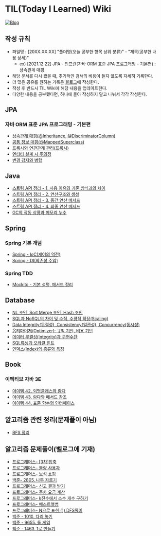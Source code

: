 # TIL(Today I Learned) Wiki

<p dir="auto"><a href="https://velog.io/@fantastik" rel="nofollow"><img src="https://img.shields.io/badge/Blog-velog.io%2F%40fantastik-green" alt="Blog" data-canonical-src="https://img.shields.io/badge/Blog-velog.io/@fantastik-green.svg" style="max-width: 100%;"></a></p>

## 작성 규칙

- 파일명 : [20XX.XX.XX] "폴더명(오늘 공부한 항목 상위 분류)" - "제목(공부한 내용 상세)"
  - ex) [2021.12.22] JPA - 인프런(자바 ORM 표준 JPA 프로그래밍 - 기본편) : 상속관계 매핑
- 해당 문서를 다시 봤을 때, 추가적인 검색의 비용이 들지 않도록 자세히 기록한다.
- 더 많은 공유를 원하는 기록은 [블로그](https://velog.io/@fantastik)에 작성한다.
- 작성 후 반드시 TIL Wiki에 해당 내용을 업데이트한다.
- 다양한 내용을 공부했다면, 하나에 몰아 작성하지 말고 나눠서 각각 작성한다.

## JPA
### 자바 ORM 표준 JPA 프로그래밍 - 기본편
- [상속관계 매핑(@Inheritance, @DiscriminatorColumn)](https://github.com/isemang/TIL/blob/main/JPA/%5B2021.12.25%5D%20JPA%20-%20%EA%B3%A0%EA%B8%89%20%EB%A7%A4%ED%95%91(%EC%83%81%EC%86%8D%EA%B4%80%EA%B3%84%20%EB%A7%A4%ED%95%91).md)
- [공통 정보 매핑(@MappedSuperclass)](https://github.com/isemang/TIL/blob/main/JPA/%5B2021.12.26%5D%20JPA%20-%20%EA%B3%A0%EA%B8%89%20%EB%A7%A4%ED%95%91(%40MappedSuperClass).md)
- [프록시와 연관관계 관리(프록시)](https://github.com/isemang/TIL/blob/main/JPA/%5B2021.12.29%5D%20JPA%20-%20%ED%94%84%EB%A1%9D%EC%8B%9C%EC%99%80%20%EC%97%B0%EA%B4%80%EA%B4%80%EA%B3%84%20%EA%B4%80%EB%A6%AC(%ED%94%84%EB%A1%9D%EC%8B%9C).md)
- [엔티티 설계 시 주의점](https://github.com/isemang/TIL/blob/main/JPA/%5B2022.01.31%5D%20JPA%20-%20%EC%97%94%ED%8B%B0%ED%8B%B0%20%EC%84%A4%EA%B3%84%20%EC%8B%9C%20%EC%A3%BC%EC%9D%98%EC%A0%90.md)
- [변경 감지와 병합](https://github.com/isemang/TIL/blob/main/JPA/%5B2022.02.07%5D%20JPA%20-%20%EB%B3%80%EA%B2%BD%20%EA%B0%90%EC%A7%80%EC%99%80%20%EB%B3%91%ED%95%A9.md)

## Java
- [스트림 API 정리 - 1. 사용 이유와 기존 방식과의 차이](https://github.com/isemang/TIL/blob/main/Java/%5B2022.01.01%5D%20Learning%20JAVA%20-%20%EC%8A%A4%ED%8A%B8%EB%A6%BC:%201.%20%EC%82%AC%EC%9A%A9%20%EC%9D%B4%EC%9C%A0,%20%EA%B8%B0%EC%A1%B4%20%EB%B0%A9%EC%8B%9D%EA%B3%BC%EC%9D%98%20%EC%B0%A8%EC%9D%B4.md)
- [스트림 API 정리 - 2. 연산구조와 생성](https://github.com/isemang/TIL/blob/main/Java/%5B2022.01.02%5D%20Learning%20JAVA%20-%20%EC%8A%A4%ED%8A%B8%EB%A6%BC:%202.%20%EC%97%B0%EC%82%B0%20%EA%B5%AC%EC%A1%B0%EC%99%80%20%EC%83%9D%EC%84%B1.md)
- [스트림 API 정리 - 3. 중간 연산 메서드](https://github.com/isemang/TIL/blob/main/Java/%5B2022.01.03%5D%20Learning%20JAVA%20-%20%EC%8A%A4%ED%8A%B8%EB%A6%BC:%203.%20%EC%A4%91%EA%B0%84%20%EC%97%B0%EC%82%B0%20%EB%A9%94%EC%84%9C%EB%93%9C.md)
- [스트림 API 정리 - 4. 최종 연산 메서드](https://github.com/isemang/TIL/blob/main/Java/%5B2022.01.04%5D%20Learning%20JAVA%20-%20%EC%8A%A4%ED%8A%B8%EB%A6%BC:%204.%20%EC%B5%9C%EC%A2%85%20%EC%97%B0%EC%82%B0%20%EB%A9%94%EC%84%9C%EB%93%9C.md)
- [GC의 작동 상황과 메모리 누수](https://github.com/isemang/TIL/blob/main/Java/%5B2022.01.15%5D%20Learning%20JAVA%20-%20GC%EC%9D%98%20%EC%9E%91%EB%8F%99%20%EC%83%81%ED%99%A9%EA%B3%BC%20%EB%A9%94%EB%AA%A8%EB%A6%AC%20%EB%88%84%EC%88%98.md)

## Spring
### Spring 기본 개념
- [Spring - IoC(제어의 역전)](https://github.com/isemang/TIL/blob/main/Spring/%5B2022.02.08%5D%20Spring%20-%20IoC(%EC%A0%9C%EC%96%B4%EC%9D%98%20%EC%97%AD%EC%A0%84).md)
- [Spring - DI(의존성 주입)](https://github.com/isemang/TIL/blob/main/Spring/%5B2022.02.10%5D%20Spring%20-%20DI(%EC%9D%98%EC%A1%B4%EC%84%B1%20%EC%A3%BC%EC%9E%85).md)

### Spring TDD
- [Mockito - 기본 설명, 메서드 정리](https://github.com/isemang/TIL/blob/main/Spring/%5B2022.02.25%5D%20Spring%20TDD%20-%20mockito%EB%9E%80%3F%20stub%2C%20mock%2C%20spy%20%EC%A0%95%EB%A6%AC.md)

## Database
- [NL 조인, Sort Merge 조인, Hash 조인](https://github.com/isemang/TIL/blob/main/Database/%5B2022.01.11%5D%20DB%20-%20NL%20%EC%A1%B0%EC%9D%B8%2C%20Sort%20Merge%20%EC%A1%B0%EC%9D%B8%2C%20Hash%20%EC%A1%B0%EC%9D%B8.md)
- [SQL과 NoSQL의 차이 및 수직, 수평적 확장(Scaling)](https://github.com/isemang/TIL/blob/main/Database/%5B2022.01.11%5D%20DB%20-%20SQL%EA%B3%BC%20NoSQL%EC%9D%98%20%EC%B0%A8%EC%9D%B4%20%EB%B0%8F%20%ED%99%95%EC%9E%A5(Scaling)%20%EA%B0%9C%EB%85%90%20%EC%84%A4%EB%AA%85.md)
- [Data Integrity(무결성), Consistency(일관성), Concurrency(동시성)](https://github.com/isemang/TIL/blob/main/Database/%5B2022.01.12%5D%20DB%20-%20%EB%8D%B0%EC%9D%B4%ED%84%B0%20%EB%AC%B4%EA%B2%B0%EC%84%B1(Integrity)%2C%20%EC%9D%BC%EA%B4%80%EC%84%B1(Consistency)%2C%20%EB%8F%99%EC%8B%9C%EC%84%B1(Concurrency).md)
- [옵티마이저(Optimizer): 규칙 기반, 비용 기반](https://github.com/isemang/TIL/blob/main/Database/%5B2022.01.12%5D%20DB%20-%20%EC%98%B5%ED%8B%B0%EB%A7%88%EC%9D%B4%EC%A0%80(Optimizer):%20%EA%B7%9C%EC%B9%99%20%EA%B8%B0%EB%B0%98%20%EC%98%B5%ED%8B%B0%EB%A7%88%EC%9D%B4%EC%A0%80%2C%20%EB%B9%84%EC%9A%A9%20%EA%B8%B0%EB%B0%98%20%EC%98%B5%ED%8B%B0%EB%A7%88%EC%9D%B4%EC%A0%80.md)
- [데이터 무결성(Integrity)과 구현수단](https://github.com/isemang/TIL/blob/main/Database/%5B2022.01.13%5D%20DB%20-%20%EB%8D%B0%EC%9D%B4%ED%84%B0%20%EB%AC%B4%EA%B2%B0%EC%84%B1(Integrity)%EA%B3%BC%20%EA%B5%AC%ED%98%84%EC%88%98%EB%8B%A8.md)
- [SQL튜닝과 오라클 힌트](https://github.com/isemang/TIL/blob/main/Database/%5B2022.01.13%5D%20DB%20-%20SQL%20%ED%8A%9C%EB%8B%9D:%20%EC%98%A4%EB%9D%BC%ED%81%B4%20%ED%9E%8C%ED%8A%B8.md)
- [인덱스(Index)의 종류와 특징](https://github.com/isemang/TIL/blob/main/Database/%5B2021.01.14%5D%20DB%20-%20%EC%9D%B8%EB%8D%B1%EC%8A%A4(Index)%EC%9D%98%20%EC%A2%85%EB%A5%98%EC%99%80%20%ED%8A%B9%EC%A7%95.md)

## Book
### 이펙티브 자바 3E
- [아이템 42. 익명클래스와 람다](https://github.com/isemang/TIL/blob/main/Book/%EC%9D%B4%ED%8E%99%ED%8B%B0%EB%B8%8C%20%EC%9E%90%EB%B0%94%203E/%5B2021.12.22%5D%20%EC%9D%B4%ED%8E%99%ED%8B%B0%EB%B8%8C%20%EC%9E%90%EB%B0%94%203E%20-%20%EC%9D%B5%EB%AA%85%20%ED%81%B4%EB%9E%98%EC%8A%A4%EC%99%80%20%EB%9E%8C%EB%8B%A4.md)
- [아이템 43. 람다와 메서드 참조](https://github.com/isemang/TIL/blob/main/Book/%EC%9D%B4%ED%8E%99%ED%8B%B0%EB%B8%8C%20%EC%9E%90%EB%B0%94%203E/%5B2021.12.26%5D%20%EC%9D%B4%ED%8E%99%ED%8B%B0%EB%B8%8C%20%EC%9E%90%EB%B0%94%203E%20-%20%EB%9E%8C%EB%8B%A4%EC%99%80%20%EB%A9%94%EC%84%9C%EB%93%9C%20%EC%B0%B8%EC%A1%B0.md)
- [아이템 44. 표준 함수형 인터페이스](https://github.com/isemang/TIL/blob/main/Book/%EC%9D%B4%ED%8E%99%ED%8B%B0%EB%B8%8C%20%EC%9E%90%EB%B0%94%203E/%5B2021.12.30%5D%20%EC%9D%B4%ED%8E%99%ED%8B%B0%EB%B8%8C%20%EC%9E%90%EB%B0%94%203E%20-%20%ED%91%9C%EC%A4%80%20%ED%95%A8%EC%88%98%ED%98%95%20%EC%9D%B8%ED%84%B0%ED%8E%98%EC%9D%B4%EC%8A%A4.md)

## 알고리즘 관련 정리(문제풀이 아님)
- [BFS 정리](https://github.com/isemang/TIL/blob/main/%EC%95%8C%EA%B3%A0%EB%A6%AC%EC%A6%98%20%EA%B4%80%EB%A0%A8%20%EC%A0%95%EB%A6%AC/%5B2022.01.07%5D%20%EC%95%8C%EA%B3%A0%EB%A6%AC%EC%A6%98%20%EC%A0%95%EB%A6%AC%20-%20BFS.md)

## 알고리즘 문제풀이(벨로그에 기재)
- [프로그래머스- [3차]압축](https://velog.io/@fantastik/46)
- [프로그래머스- 불량 사용자](https://velog.io/@fantastik/47)
- [프로그래머스- 보석 쇼핑](https://velog.io/@fantastik/48)
- [백준- 2805. 나무 자르기](https://velog.io/@fantastik/49)
- [프로그래머스- 신고 결과 받기](https://velog.io/@fantastik/50)
- [프로그래머스- 주차 요금 계산](https://velog.io/@fantastik/51)
- [프로그래머스- k진수에서 소수 개수 구하기](https://velog.io/@fantastik/52)
- [프로그래머스- 베스트앨범](https://velog.io/@fantastik/53)
- [프로그래머스- N으로 표현 (1) DFS풀이](https://velog.io/@fantastik/54)
- [백준 - 1010. 다리 놓기](https://velog.io/@fantastik/55)
- [백준 - 9655. 돌 게임](https://velog.io/@fantastik/56)
- [백준 - 1463. 1로 만들기](https://velog.io/@fantastik/57)
